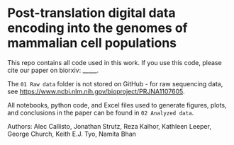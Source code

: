 # Post-translation digital data encoding into the genomes of mammalian cell populations

This repo contains all code used in this work. If you use this code, please cite our paper on biorxiv: _____.

The `01 Raw data` folder is not stored on GitHub - for raw sequencing data, see https://www.ncbi.nlm.nih.gov/bioproject/PRJNA1107605.

All notebooks, python code, and Excel files used to generate figures, plots, and conclusions in the paper can be found in `02 Analyzed data`.

Authors: Alec Callisto, Jonathan Strutz, Reza Kalhor, Kathleen Leeper, George Church, Keith
E.J. Tyo, Namita Bhan

